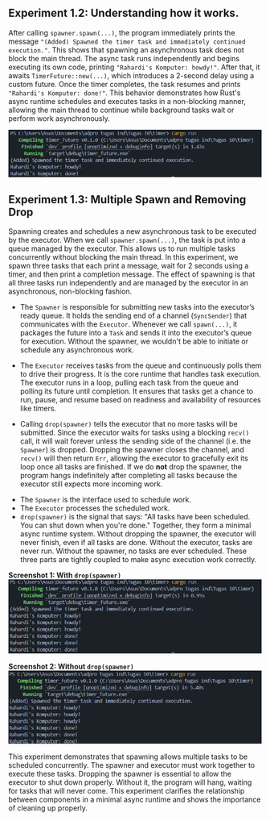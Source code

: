## Experiment 1.2: Understanding how it works.

After calling `spawner.spawn(...)`, the program immediately prints the message `"(Added) Spawned the timer task and immediately continued execution."`. This shows that spawning an asynchronous task does not block the main thread. The async task runs independently and begins executing its own code, printing `"Rahardi's Komputer: howdy!"`. After that, it awaits `TimerFuture::new(...)`, which introduces a 2-second delay using a custom future. Once the timer completes, the task resumes and prints `"Rahardi's Komputer: done!"`. This behavior demonstrates how Rust's async runtime schedules and executes tasks in a non-blocking manner, allowing the main thread to continue while background tasks wait or perform work asynchronously.

![Timer output screenshot](asset\timer.png)

## Experiment 1.3: Multiple Spawn and Removing Drop

Spawning creates and schedules a new asynchronous task to be executed by the executor. When we call `spawner.spawn(...)`, the task is put into a queue managed by the executor. This allows us to run multiple tasks concurrently without blocking the main thread. In this experiment, we spawn three tasks that each print a message, wait for 2 seconds using a timer, and then print a completion message. The effect of spawning is that all three tasks run independently and are managed by the executor in an asynchronous, non-blocking fashion.

- The `Spawner` is responsible for submitting new tasks into the executor’s ready queue. It holds the sending end of a channel (`SyncSender`) that communicates with the `Executor`. Whenever we call `spawn(...)`, it packages the future into a `Task` and sends it into the executor’s queue for execution. Without the spawner, we wouldn't be able to initiate or schedule any asynchronous work.

- The `Executor` receives tasks from the queue and continuously polls them to drive their progress. It is the core runtime that handles task execution. The executor runs in a loop, pulling each task from the queue and polling its future until completion. It ensures that tasks get a chance to run, pause, and resume based on readiness and availability of resources like timers.

- Calling `drop(spawner)` tells the executor that no more tasks will be submitted. Since the executor waits for tasks using a blocking `recv()` call, it will wait forever unless the sending side of the channel (i.e. the `Spawner`) is dropped. Dropping the spawner closes the channel, and `recv()` will then return `Err`, allowing the executor to gracefully exit its loop once all tasks are finished. If we do **not** drop the spawner, the program hangs indefinitely after completing all tasks because the executor still expects more incoming work.

* The `Spawner` is the interface used to schedule work.
* The `Executor` processes the scheduled work.
* `drop(spawner)` is the signal that says: "All tasks have been scheduled. You can shut down when you're done."
  Together, they form a minimal async runtime system. Without dropping the spawner, the executor will never finish, even if all tasks are done. Without the executor, tasks are never run. Without the spawner, no tasks are ever scheduled. These three parts are tightly coupled to make async execution work correctly.

**Screenshot 1: With `drop(spawner)`**
![with drop](asset\with_drop.png)

**Screenshot 2: Without `drop(spawner)`**
![no drop](asset\no_drop.png)

This experiment demonstrates that spawning allows multiple tasks to be scheduled concurrently. The spawner and executor must work together to execute these tasks. Dropping the spawner is essential to allow the executor to shut down properly. Without it, the program will hang, waiting for tasks that will never come. This experiment clarifies the relationship between components in a minimal async runtime and shows the importance of cleaning up properly.